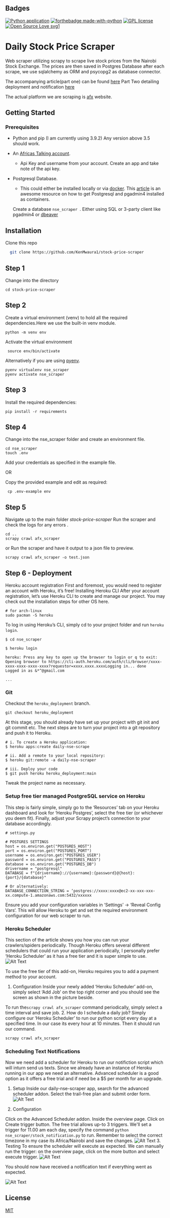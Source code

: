## Badges 
[![Python application](https://github.com/KenMwaura1/stock-price-scraper/actions/workflows/python-app.yml/badge.svg)](https://github.com/KenMwaura1/stock-price-scraper/actions/workflows/python-app.yml)
[![forthebadge made-with-python](http://ForTheBadge.com/images/badges/made-with-python.svg)](https://www.python.org/)
[![GPL license](https://img.shields.io/badge/License-GPL-blue.svg)](http://perso.crans.org/besson/LICENSE.html)
[![Open Source Love svg1](https://badges.frapsoft.com/os/v1/open-source.svg?v=103)](https://github.com/ellerbrock/open-source-badges/)
# Daily Stock Price Scraper 
Web scraper utilizing scrapy to scrape live stock prices from the Nairobi Stock Exchange. 
The prices are then saved in Postgres Database after each scrape, we use sqlalchemy as ORM 
and psycopg2 as database connector. 

The accompanying article(part one) can be found [here](https://dev.to/ken_mwaura1/daily-share-price-notifications-using-python-sql-and-africas-talking-part-one-17p)
Part Two detailing deployment and notification [here](https://dev.to/ken_mwaura1/daily-share-price-notifications-using-python-sql-and-africas-talking-part-two-37db)

The actual platform we are scraping is [afx](https://afx.kwayisi.org/nseke/) website. 
## Getting Started 
### Prerequisites
- Python and pip (I am currently using 3.9.2) Any version above 3.5 should work.
- An [Africas Talking account](https://account.africastalking.com/auth/register/).
    - Api Key and username from your account. Create an app and take note of the api key.
- Postgresql Database.
    - This could either be installed locally or via  [docker](https://www.docker.com/).
      This [article](https://blog.crunchydata.com/blog/easy-postgresql-12-and-pgadmin-4-setup-with-docker) is an awesome resource on how to get Postgresql and pgadmin4  installed as containers.
      
    Create a database `nse_scraper `. Either using SQL or 3-party client like pgadmin4 or [dbeaver](https://dbeaver.io/)

## Installation

Clone this repo

```bash 
  git clone https://github.com/KenMwaura1/stock-price-scraper
```
## Step 1
Change into the directory

`cd stock-price-scraper`
## Step 2
Create a virtual environment (venv) to hold all the required dependencies.Here we use
the built-in venv module.

`python -m venv env`

Activate the virtual environment

` source env/bin/activate`

Alternatively if you are using [pyenv](https://github.com/pyenv/pyenv).


```shell 
pyenv virtualenv nse_scraper
pyenv activate nse_scraper
   ```
## Step 3
Install the required dependencies:

`pip install -r requirements `

## Step 4 
Change into the nse_scraper folder and create an environment file. 
```shell
cd nse_scraper
touch .env 
```
Add your credentials as specified in the example file.

OR

Copy the provided  example and edit as required:

` cp .env-example env`

## Step 5
Navigate up to the main folder *stock-price-scraper*
Run the scraper and check the logs for any errors . 
```shell
cd .. 
scrapy crawl afx_scraper
```
or 
Run the scraper and have it output to a json file to preview. 
```shell
scrapy crawl afx_scraper -o test.json 
```
## Step 6 - Deployment
Heroku account registration First and foremost, you would need to register an account with Heroku, it’s free!
Installing Heroku CLI After your account registration, let’s use Heroku CLI to create and manage our project. You may check out the installation steps for other OS here.
```shell
# for arch-linux
sudo pacman -S heroku 
```
To log in using Heroku’s CLI, simply cd to your project folder and run `heroku login`.
```shell
$ cd nse_scraper 

$ heroku login 

heroku: Press any key to open up the browser to login or q to exit:
Opening browser to https://cli-auth.heroku.com/auth/cli/browser/xxxx-xxxx-xxxx-xxxx-xxxx?requestor=xxxx.xxxx.xxxxLogging in... done
Logged in as &*^@gmail.com

...
```
### Git 
Checkout the `heroku_deployment` branch.
```shell
git checkout heroku_deployment
```
At this stage, you should already have set up your project with git init and git commit etc. The next steps are to turn your project into a git repository and push it to Heroku.
```shell
# i. To create a Heroku application:
$ heroku apps:create daily-nse-scrape

# ii. Add a remote to your local repository:
$ heroku git:remote -a daily-nse-scraper

# iii. Deploy your code
$ git push heroku heroku_deployment:main
```
Tweak the project name as necessary. 
### Setup free tier managed PostgreSQL service on Heroku
This step is fairly simple, simply go to the ‘Resources’ tab on your Heroku dashboard and look for ‘Heroku Postgres’, select the free tier (or whichever you deem fit).
Finally, adjust your Scrapy project’s connection to your database accordingly.

```shell
# settings.py

# POSTGRES SETTINGS
host = os.environ.get("POSTGRES_HOST")
port = os.environ.get("POSTGRES_PORT")
username = os.environ.get("POSTGRES_USER")
password = os.environ.get("POSTGRES_PASS")
database = os.environ.get("POSTGRES_DB")
drivername = "postgresql"
DATABASE = f"{drivername}://{username}:{password}@{host}:{port}/{database}"

# Or alternatively:
DATABASE_CONNECTION_STRING = ‘postgres://xxxx:xxxx@ec2-xx-xxx-xxx-xx.compute-1.amazonaws.com:5432/xxxxxx
```
Ensure you add your configuration variables in ‘Settings’ → ‘Reveal Config Vars‘. This will allow Heroku to get and set the required environment configuration for our web scraper to run.

### Heroku Scheduler
This section of the article shows you how you can run your crawlers/spiders periodically.
Though Heroku offers several different schedulers that could run your application periodically, I personally prefer ‘Heroku Scheduler’ as it has a free tier and it is super simple to use.
![Alt Text](https://dev-to-uploads.s3.amazonaws.com/uploads/articles/fztjh37dw18ksdisaryu.png)

To use the free tier of this add-on, Heroku requires you to add a payment method to your account.
1. Configuration
   Inside your newly added ‘Heroku Scheduler’ add-on, simply select ‘Add Job’ on the top right corner and you should see the screen as shown in the picture beside.

To run the`scrapy crawl afx_scraper` command periodically, simply select a time interval and save job.
2. How do I schedule a daily job?
   Simply configure our ‘Heroku Scheduler’ to run our python script every day at a specified time. In our case its every hour at 10 minutes. Then it should run our command.
```python
scrapy crawl afx_scraper
```
### Scheduling Text Notifications
Now we need add a scheduler for Heroku to run our notifiction script which will inturn send us texts. Since we already have an instance of Heroku running in our app we need an alternative. Advanced scheduler is a good option as it offers a free trial and if need be a $5 per month for an upgrade.
1. Setup
   Inside our daily-nse-scraper app, search for the advanced scheduler addon. Select the trail-free plan and submit order form.
   ![Alt Text](https://dev-to-uploads.s3.amazonaws.com/uploads/articles/a78isp7oujzanegy19tg.png)

2. Configuration

Click on the Advanced Scheduler addon. Inside the overview page. Click on Create trigger button. The free trial allows up-to 3 triggers.
We'll set a trigger for 11.00 am each day, specify the command `python nse_scraper/stock_notification.py` to run. Remember to select the correct timezone in my case its Africa/Nairobi and save the changes.
![Alt Text](https://dev-to-uploads.s3.amazonaws.com/uploads/articles/4833vqsyllt8d4humosk.png)
3. Testing
   To ensure the scheduler will execute as expected. We can manually run the trigger: on the overview page, click on the more button and select execute trigger.
   ![Alt Text](https://dev-to-uploads.s3.amazonaws.com/uploads/articles/uby5ur444r3hsuozzn0s.png)

You should now have received a notification text if everything went as expected.

![Alt Text](https://dev-to-uploads.s3.amazonaws.com/uploads/articles/3xhb989mxodgeiqqu7ur.jpg)

## License

[MIT](https://choosealicense.com/licenses/mit/)


